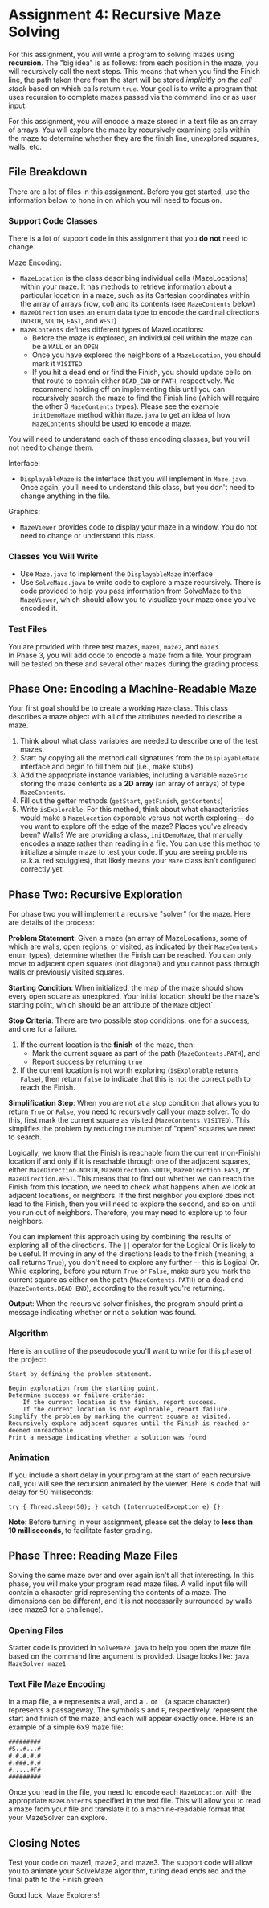# Assignment 4:  Recursive Maze Solving

For this assignment, you will write a program to solving mazes using **recursion**. The "big idea" is as follows: from each position in the maze, you will recursively call the next steps. This means that when you find the Finish line, the path taken there from the start will be stored _implicitly on the call stack_ based on which calls return `true`. Your goal is to write a program that uses recursion to complete mazes passed via the command line or as user input.

For this assignment, you will encode a maze stored in a text file as an array of arrays. You will explore the maze by recursively examining cells within the maze to determine whether they are the finish line, unexplored squares, walls, etc.

## File Breakdown

There are a lot of files in this assignment. Before you get started, use the information below to hone in on which you will need to focus on.

### Support Code Classes

There is a lot of support code in this assignment that you **do not** need to change.

Maze Encoding:
- `MazeLocation` is the class describing individual cells (MazeLocations) within your maze. It has methods to retrieve information about a particular location in a maze, such as its Cartesian coordinates within the array of arrays (row, col) and its contents (see `MazeContents` below)
- `MazeDirection` uses an enum data type to encode the cardinal directions (`NORTH`, `SOUTH`, `EAST`, and `WEST`)
- `MazeContents` defines different types of MazeLocations:
   - Before the maze is explored, an individual cell within the maze can be a `WALL` or an `OPEN`
   - Once you have explored the neighbors of a `MazeLocation`, you should mark it `VISITED`
   - If you hit a dead end or find the Finish, you should update cells on that route to contain either `DEAD_END` or `PATH`, respectively. We recommend holding off on implementing this until you can recursively search the maze to find the Finish line (which will require the other 3 `MazeContents` types).
   Please see the example `initDemoMaze` method within `Maze.java` to get an idea of how `MazeContents` should be used to encode a maze.

You will need to understand each of these encoding classes, but you will not need to change them.

Interface:
- `DisplayableMaze` is the interface that you will implement in `Maze.java`. Once again, you'll need to understand this class, but you don't need to change anything in the file.

Graphics:
- `MazeViewer` provides code to display your maze in a window. You do not need to change or understand this class.

### Classes You Will Write

- Use `Maze.java` to implement the `DisplayableMaze` interface
- Use `SolveMaze.java` to write code to explore a maze recursively. There is code provided to help you pass information from SolveMaze to the `MazeViewer`, which should allow you to visualize your maze once you've encoded it.

### Test Files

You are provided with three test mazes, `maze1`, `maze2`, and `maze3`.  
In Phase 3, you will add code to encode a maze from a file.
Your program will be tested on these and several other mazes during the grading process.

## Phase One: Encoding a Machine-Readable Maze

Your first goal should be to create a working `Maze` class. This class describes a maze object with all of the attributes needed to describe a maze. 
1. Think about what class variables are needed to describe one of the test mazes. 
2. Start by copying all the method call signatures from the `DisplayableMaze` interface and begin to fill them out (i.e., make stubs) 
3. Add the appropriate instance variables, including a variable `mazeGrid` storing the maze contents as a **2D array** (an array of arrays) of type `MazeContents`. 
4. Fill out the getter methods (`getStart`, `getFinish`, `getContents`)
5. Write `isExplorable`. For this method, think about what characteristics would make a `MazeLocation` exporable versus not worth exploring-- do you want to explore off the edge of the maze? Places you've already been? Walls?
We are providing a class, `initDemoMaze`, that manually encodes a maze rather than reading in a file. You can use this method to initialize a simple maze to test your code. If you are seeing problems (a.k.a. red squiggles), that likely means your `Maze` class isn't configured correctly yet.

## Phase Two: Recursive Exploration

For phase two you will implement a recursive "solver" for the maze.  Here are details of the process:

**Problem Statement**: 
Given a maze (an array of MazeLocations, some of which are walls, open regions, or visited, as indicated by their `MazeContents` enum types), determine whether the Finish can be reached.
You can only move to adjacent open squares (not diagonal) and you cannot pass through walls or previously visited squares.

**Starting Condition**:
When initialized, the map of the maze should show every open square as unexplored.
Your initial location should be the maze's starting point, which should be an attribute of the `Maze` object`.

**Stop Criteria**:
There are two possible stop conditions: one for a success, and one for a failure.

1. If the current location is the **finish** of the maze, then:
    * Mark the current square as part of the path (`MazeContents.PATH`), and 
    * Report success by returning `true`
2. If the current location is not worth exploring (`isExplorable` returns `False`), then return `false` to indicate that this is not the correct path to reach the Finish.

**Simplification Step**:
When you are not at a stop condition that allows you to return `True` or  `False`, you need to recursively call your maze solver.
To do this, first mark the current square as visited (`MazeContents.VISITED`).
This simplifies the problem by reducing the number of "open" squares we need to search. 

Logically, we know that the Finish is reachable from the current (non-Finish) location if and only if it is reachable through one of the adjacent squares, either `MazeDirection.NORTH`, `MazeDirection.SOUTH`, `MazeDirection.EAST`, or `MazeDirection.WEST`. 
This means that to find out whether we can reach the Finish from this location, we need to check what happens when we look at adjacent locations, or neighbors.
If the first neighbor you explore does not lead to the Finish, then you will need to explore the second, and so on until you run out of neighbors.
Therefore, you may need to explore up to four neighbors.

You can implement this approach using by combining the results of exploring all of the directions.
The `||` operator for the Logical Or is likely to be useful. 
If moving in any of the directions leads to the finish (meaning, a call returns `True`), you don't need to explore any further -- this is Logical Or.
While exploring, before you return `True` or `False`, make sure you mark the current square as either on the path (`MazeContents.PATH`) or a dead end (`MazeContents.DEAD_END`), according to the result you're returning.

**Output**:
When the recursive solver finishes, the program should print a message indicating whether or not a solution was found.

### Algorithm

Here is an outline of the pseudocode you'll want to write for this phase of the project:

    Start by defining the problem statement.

    Begin exploration from the starting point.
    Determine success or failure criteria:
        If the current location is the finish, report success.
        If the current location is not explorable, report failure.
    Simplify the problem by marking the current square as visited.
    Recursively explore adjacent squares until the Finish is reached or deemed unreachable.
    Print a message indicating whether a solution was found

### Animation

If you include a short delay in your program at the start of each recursive call, you will see the recursion animated by the viewer.  Here is code that will delay for 50 milliseconds:

    try { Thread.sleep(50);	} catch (InterruptedException e) {};

**Note**: Before turning in your assignment, please set the delay to **less than 10 milliseconds**, to facilitate faster grading.

## Phase Three: Reading Maze Files

Solving the same maze over and over again isn't all that interesting.  In this phase, you will make your program read maze files. 
A valid input file will contain a character grid representing the contents of a maze.
The dimensions can be different, and it is not necessarily surrounded by walls (see maze3 for a challenge).

### Opening Files

Starter code is provided in `SolveMaze.java` to help you open the maze file based on the command line argument is provided.
Usage looks like:
    `java MazeSolver maze1`

### Text File Maze Encoding

In a map file, a `#` represents a wall, and a `.` or ` ` (a space character) represents a passageway.  The symbols `S` and `F`, respectively, represent the start and finish of the maze, and each will appear exactly once. Here is an example of a simple 6x9 maze file:

    #########
    #S..#...#
    #.#.#.#.#
    #.###.#.#
    #.....#F#
    #########

Once you read in the file, you need to encode each `MazeLocation` with the appropriate `MazeContents` specified in the text file.
This will allow you to read a maze from your file and translate it to a machine-readable format that your MazeSolver can explore.

## Closing Notes

Test your code on maze1, maze2, and maze3.
The support code will allow you to animate your SolveMaze algorithm, turing dead ends red and the final path to the Finish green.

Good luck, Maze Explorers!